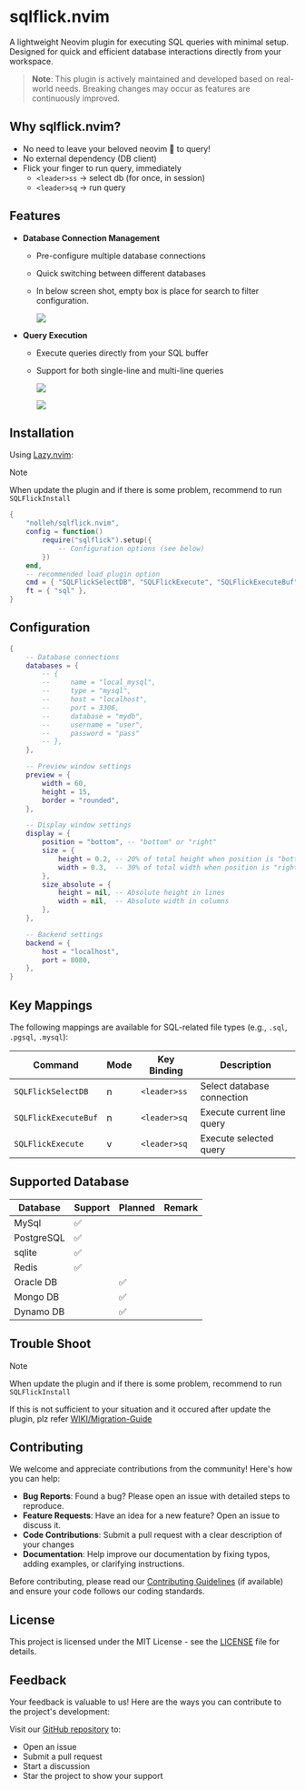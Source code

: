 # sqlflick.nvim

A lightweight Neovim plugin for executing SQL queries with minimal setup. Designed for quick and efficient database interactions directly from your workspace.

> **Note**: This plugin is actively maintained and developed based on real-world needs. Breaking changes may occur as features are continuously improved.

## Why sqlflick.nvim?

- No need to leave your beloved neovim 🥰 to query!
- No external dependency (DB client)
- Flick your finger to run query, immediately
  - `<leader>ss` -> select db (for once, in session)
  - `<leader>sq` -> run query

## Features

- **Database Connection Management**

  - Pre-configure multiple database connections
  - Quick switching between different databases
  - In below screen shot, empty box is place for search to filter configuration.

    ![](./docs/images/select-db.png)

- **Query Execution**

  - Execute queries directly from your SQL buffer
  - Support for both single-line and multi-line queries

    ![](./docs/images/run_query.png)

    ![](./docs/images/multiple_line_query.png)

## Installation

Using [Lazy.nvim](https://github.com/folke/lazy.nvim):

> [!NOTE]
> When update the plugin and if there is some problem, recommend to run `SQLFlickInstall`

```lua
{
    "nolleh/sqlflick.nvim",
    config = function()
        require("sqlflick").setup({
            -- Configuration options (see below)
        })
    end,
    -- recommended load plugin option
    cmd = { "SQLFlickSelectDB", "SQLFlickExecute", "SQLFlickExecuteBuf", "SQLFlickInstall", "SQLFlickRestart" },
    ft = { "sql" },
}
```

## Configuration

```lua
{
    -- Database connections
    databases = {
        -- {
        --     name = "local_mysql",
        --     type = "mysql",
        --     host = "localhost",
        --     port = 3306,
        --     database = "mydb",
        --     username = "user",
        --     password = "pass"
        -- },
    },

    -- Preview window settings
    preview = {
        width = 60,
        height = 15,
        border = "rounded",
    },

    -- Display window settings
    display = {
        position = "bottom", -- "bottom" or "right"
        size = {
            height = 0.2, -- 20% of total height when position is "bottom"
            width = 0.3,  -- 30% of total width when position is "right"
        },
        size_absolute = {
            height = nil, -- Absolute height in lines
            width = nil,  -- Absolute width in columns
        },
    },

    -- Backend settings
    backend = {
        host = "localhost",
        port = 8080,
    },
}
```

## Key Mappings

The following mappings are available for SQL-related file types (e.g., `.sql`, `.pgsql`, `.mysql`):

| Command              | Mode | Key Binding  | Description                |
| -------------------- | ---- | ------------ | -------------------------- |
| `SQLFlickSelectDB`   | n    | `<leader>ss` | Select database connection |
| `SQLFlickExecuteBuf` | n    | `<leader>sq` | Execute current line query |
| `SQLFlickExecute`    | v    | `<leader>sq` | Execute selected query     |

## Supported Database

| Database   | Support | Planned | Remark |
| ---------- | ------- | ------- | ------ |
| MySql      | ✅      |         |        |
| PostgreSQL | ✅      |         |        |
| sqlite     | ✅      |         |        |
| Redis      | ✅      |         |        |
| Oracle DB  |         | ✅      |        |
| Mongo DB   |         | ✅      |        |
| Dynamo DB  |         | ✅      |        |

## Trouble Shoot

> [!NOTE]
> When update the plugin and if there is some problem, recommend to run `SQLFlickInstall`

If this is not sufficient to your situation and it occured after update the plugin, plz refer [WIKI/Migration-Guide](https://github.com/nolleh/sqlflick.nvim/wiki/Migration-Guide)

## Contributing

We welcome and appreciate contributions from the community! Here's how you can help:

- **Bug Reports**: Found a bug? Please open an issue with detailed steps to reproduce.
- **Feature Requests**: Have an idea for a new feature? Open an issue to discuss it.
- **Code Contributions**: Submit a pull request with a clear description of your changes
- **Documentation**: Help improve our documentation by fixing typos, adding examples, or clarifying instructions.

Before contributing, please read our [Contributing Guidelines](CONTRIBUTING.md) (if available) and ensure your code follows our coding standards.

## License

This project is licensed under the MIT License - see the [LICENSE](LICENSE) file for details.

## Feedback

Your feedback is valuable to us! Here are the ways you can contribute to the project's development:

Visit our [GitHub repository](https://github.com/nolleh/sqlflick.nvim) to:

- Open an issue
- Submit a pull request
- Start a discussion
- Star the project to show your support
